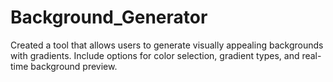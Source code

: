 # Background_Generator
Created a tool that allows users to generate visually appealing backgrounds with gradients. Include options for color selection, gradient types, and real-time background preview. 
